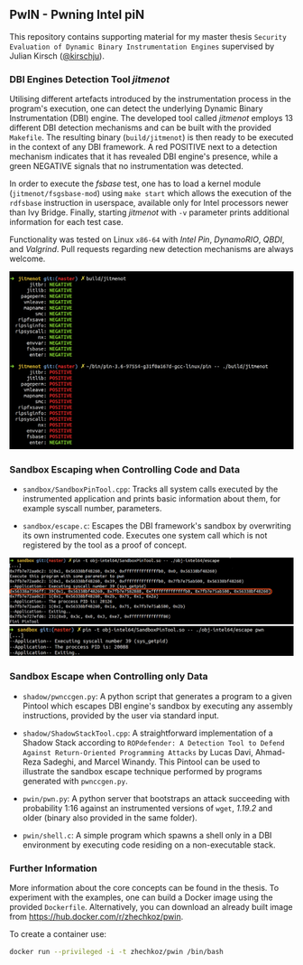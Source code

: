 ## PwIN - Pwning Intel piN

This repository contains supporting material for my master thesis `Security Evaluation of Dynamic Binary Instrumentation Engines` supervised by Julian Kirsch ([@kirschju](https://github.com/kirschju)).

### DBI Engines Detection Tool *jitmenot*

Utilising different artefacts introduced by the instrumentation process in the program's execution, one can detect the underlying Dynamic Binary Instrumentation (DBI) engine. The developed tool called *jitmenot* employs 13 different DBI detection mechanisms and can be built with the provided `Makefile`. The resulting binary (`build/jitmenot`) is then ready to be executed in the context of any DBI framework. A red POSITIVE next to a detection mechanism indicates that it has revealed DBI engine's presence, while a green NEGATIVE signals that no instrumentation was detected.

In order to execute the *fsbase* test, one has to load a kernel module (`jitmenot/fsgsbase-mod`) using `make start` which allows the execution of the `rdfsbase` instruction in userspace, available only for Intel processors newer than Ivy Bridge. Finally, starting *jitmenot* with `-v` parameter prints additional information for each test case.
	
Functionality was tested on Linux `x86-64` with *Intel Pin*, *DynamoRIO*, *QBDI*, and *Valgrind*. Pull requests regarding new detection mechanisms are always welcome.
	
![jitmenot](jitmenot/jitmenot.png)

### Sandbox Escaping when Controlling Code and Data 
- `sandbox/SandboxPinTool.cpp`: Tracks all system calls executed by the instrumented application and prints basic information about them, for example syscall number, parameters.

- `sandbox/escape.c`: Escapes the DBI framework's sandbox by overwriting its own instrumented code. Executes one system call which is not registered by the tool as a proof of concept.
 
![escape-0](sandbox/output-escape-0.png)
![escape-1](sandbox/output-escape-1.png)

### Sandbox Escape when Controlling only Data
- `shadow/pwnccgen.py`: A python script that generates a program to a given Pintool which escapes DBI engine's sandbox by executing any assembly instructions, provided by the user via standard input.

- `shadow/ShadowStackTool.cpp`: A straightforward implementation of a Shadow Stack according to `ROPdefender: A Detection Tool to Defend Against Return-Oriented Programming Attacks` by Lucas Davi, Ahmad-Reza Sadeghi, and Marcel Winandy. This Pintool can be used to illustrate the sandbox escape technique performed by programs generated with `pwnccgen.py`.

- `pwin/pwn.py`: A python server that bootstraps an attack succeeding with probability 1:16 against an instrumented versions of `wget`, *1.19.2* and older (binary also provided in the same folder).

- `pwin/shell.c`: A simple program which spawns a shell only in a DBI environment by executing code residing on a non-executable stack.

### Further Information
More information about the core concepts can be found in the thesis. To experiment with the examples, one can build a Docker image using the provided `Dockerfile`. Alternatively, you can download an already built image from <https://hub.docker.com/r/zhechkoz/pwin>.

To create a container use:
```bash
docker run --privileged -i -t zhechkoz/pwin /bin/bash
```
